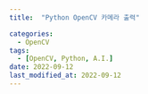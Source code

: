 ```yaml
---
title:  "Python OpenCV 카메라 출력"  

categories:
  - OpenCV
tags:
  - [OpenCV, Python, A.I.]
date: 2022-09-12
last_modified_at: 2022-09-12
---
```


